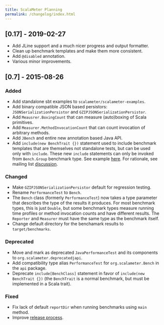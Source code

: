```yaml
---
title: ScalaMeter Planning
permalink: /changelog/index.html
---
```


## [0.17] - 2019-02-27

- Add JLine support and a much nicer progress and output formatter.
- Clean up benchmark templates and make them more consistent.
- Add `@disabled` annotation.
- Various minor improvements.

## [0.7] - 2015-08-26

### Added

- Add standalone sbt examples to `scalameter/scalameter-examples`.
- Add binary compatible JSON based persistors: `JSONSerializationPersistor` and
  `GZIPJSONSerializationPersistor`.
- Add `Meausrer.BoxingCount` that can measure (auto)boxing of Scala primitives.
- Add `Measurer.MethodInvocationCount` that can count invocation of arbitrary methods.
- Add `JBench` and entire new annotation based Java API.
- Add `include(new BenchTrait {})` statement used to include benchmark templates that
  are themselves not standalone tests, but can be used only with `include`.
  These new `include` statements can only be invoked from `Bench.Group` benchmark type.
  See example
  [here](https://github.com/scalameter/scalameter-examples/tree/master/include-statements).
  For rationale, see mailing list
  [discussion](https://groups.google.com/forum/#!topic/scalameter/D3bf57PEhDo).


### Changed

- Make `GZIPJSONSerializationPersistor` default for regression testing.
- Rename `PerformanceTest` to `Bench`.
- The `Bench` class (formerly `PerformanceTest`) now takes a type parameter that
  describes the type of the results it produces. For most benchmark types, this is
  just `Double`, but some benchmark types measure running time profiles or method
  invocation counts and have different results. The `Reporter` and `Measurer` must
  have the same type as the benchmark itself.
- Change default directory for the benchamark results to `target/benchmarks`.


### Deprecated

- Move and mark as deprecated `JavaPerformanceTest` and its components to
  `org.scalameter.deprecatedjapi`.
- Add compatibility type alias `PerformanceTest` for `org.scalameter.Bench`
  in the `api` package.
- Deprecate `include[BenchClass]` statement in favor of `include(new BenchTrait {})`
  (the `BenchTrait` is a normal benchmark, but must be implemented in a Scala trait).


### Fixed

- Fix lack of default `reportDir` when running benchmarks using `main` method.
- Improve [release process](http://scalameter.github.io/home/releasing/).
